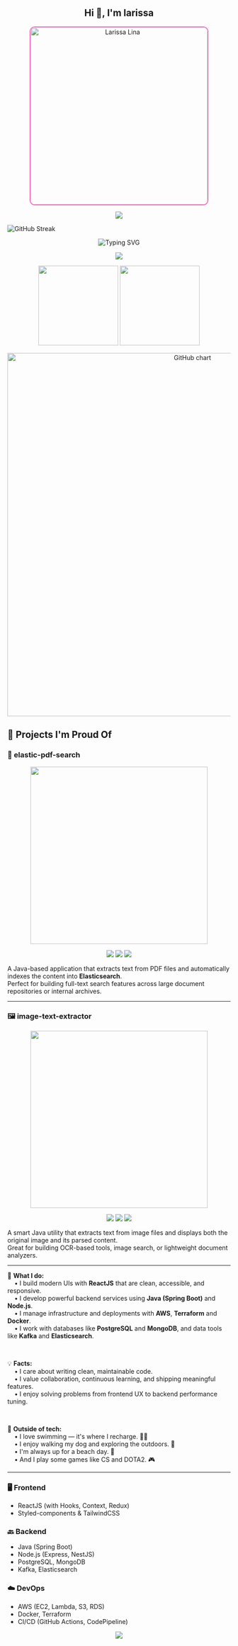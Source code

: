 
<h2 align="center">Hi 👋, I'm larissa </h2>


<p align="center">
  <img src="https://i.ibb.co/BKZyG600/Design-sem-nome.png"
       alt="Larissa Lina"
       width="400px"
       style="border-radius: 12px; border: 2px solid #f973c3;" />
</p>

<p align="center">
  <img src="https://img.shields.io/badge/GitHub%20Streak-Active%20🔥-F973C3?style=for-the-badge" />
</p>

<img src="https://streak-stats.demolab.com?user=larii-js&type=png" alt="GitHub Streak" />


<p align="center">
  <img src="https://readme-typing-svg.herokuapp.com?font=Fira+Code&pause=1000&color=F973C3&width=700&center=true&lines=🎨+Crafting+interfaces+with+ReactJS...;🛠️+Building+APIs+with+Java+and+NodeJS...;☁️+Deploying+scalable+apps+on+AWS..."
       alt="Typing SVG" />
</p>

<p align="center">
  <img src="https://github-profile-trophy.vercel.app/?username=larii-js&theme=flat&column=5&rank=SSS,SS,S,AAA,AA,A,B,C&title_color=F973C3&bg_color=FFFFFF&margin-w=10&margin-h=15no-bg=trueno-frame=true" />
</p>

<p align="center">

  <!-- GitHub Stats -->
  <img src="https://github-readme-stats.vercel.app/api?username=larii-js&show_icons=true&hide_border=false&border_color=F973C3&bg_color=FFFFFF&title_color=F973C3&text_color=F973C3&icon_color=F973C3" height="180px" />

  <!-- Top Languages -->
  <img src="https://github-readme-stats.vercel.app/api/top-langs/?username=larii-js&layout=compact&hide_border=false&border_color=F973C3&bg_color=FFFFFF&title_color=F973C3&text_color=F973C3" height="180px"/>


</p>

<p align="center">
<img src="https://ghchart.rshah.org/F973C3/larii-js" alt="GitHub chart" width="820px"  />

</p>


## 💼 Projects I'm Proud Of

### 📂 elastic-pdf-search

<p align="center">
  <a href="https://github.com/larii-js/elastic-pdf-search">
    <img width="400px" src="https://github-readme-stats.vercel.app/api/pin/?username=larii-js&repo=elastic-pdf-search&bg_color=FFFFFF&title_color=F973C3&text_color=F973C3&icon_color=F973C3&border_color=F973C3" />
  </a>
</p>

<p align="center">
  <img src="https://img.shields.io/badge/Java-ED8B00?style=for-the-badge&logo=java&logoColor=white" />
  <img src="https://img.shields.io/badge/Elasticsearch-005571?style=for-the-badge&logo=elasticsearch&logoColor=white" />
  <img src="https://img.shields.io/badge/PDF%20Parsing-F973C3?style=for-the-badge&logo=adobeacrobatreader&logoColor=white" />
</p>

A Java-based application that extracts text from PDF files and automatically indexes the content into **Elasticsearch**.  
Perfect for building full-text search features across large document repositories or internal archives.

---

### 🖼️ image-text-extractor

<p align="center">
  <a href="https://github.com/larii-js/image-text-extractor">
    <img width="400px" src="https://github-readme-stats.vercel.app/api/pin/?username=larii-js&repo=image-text-extractor&bg_color=FFFFFF&title_color=F973C3&text_color=F973C3&icon_color=F973C3&border_color=F973C3" />
  </a>
</p>

<p align="center">
  <img src="https://img.shields.io/badge/Java-ED8B00?style=for-the-badge&logo=java&logoColor=white" />
  <img src="https://img.shields.io/badge/OCR-F973C3?style=for-the-badge&logo=tesseract&logoColor=white" />
  <img src="https://img.shields.io/badge/Image%20Processing-555?style=for-the-badge&logo=opencv&logoColor=white" />
</p>

A smart Java utility that extracts text from image files and displays both the original image and its parsed content.  
Great for building OCR-based tools, image search, or lightweight document analyzers.


---

<p>
🎯 <strong>What I do:</strong><br/>
&nbsp;&nbsp;&nbsp;&nbsp;• I build modern UIs with <strong>ReactJS</strong> that are clean, accessible, and responsive.<br/>
&nbsp;&nbsp;&nbsp;&nbsp;• I develop powerful backend services using <strong>Java (Spring Boot)</strong> and <strong>Node.js</strong>.<br/>
&nbsp;&nbsp;&nbsp;&nbsp;• I manage infrastructure and deployments with <strong>AWS</strong>, <strong>Terraform</strong> and <strong>Docker</strong>.<br/>
&nbsp;&nbsp;&nbsp;&nbsp;• I work with databases like <strong>PostgreSQL</strong> and <strong>MongoDB</strong>, and data tools like <strong>Kafka</strong> and <strong>Elasticsearch</strong>.
</p>

<br/>

<p>
💡 <strong>Facts:</strong><br/>
&nbsp;&nbsp;&nbsp;&nbsp;• I care about writing clean, maintainable code.<br/>
&nbsp;&nbsp;&nbsp;&nbsp;• I value collaboration, continuous learning, and shipping meaningful features.<br/>
&nbsp;&nbsp;&nbsp;&nbsp;• I enjoy solving problems from frontend UX to backend performance tuning.
</p>

<br/>

<p>
🌴 <strong>Outside of tech:</strong><br/>
&nbsp;&nbsp;&nbsp;&nbsp;• I love swimming — it's where I recharge. 🏊‍♀️<br/>
&nbsp;&nbsp;&nbsp;&nbsp;• I enjoy walking my dog and exploring the outdoors. 🐶<br/>
&nbsp;&nbsp;&nbsp;&nbsp;• I'm always up for a beach day. 🌊<br/>
&nbsp;&nbsp;&nbsp;&nbsp;•  And I play some games like CS and DOTA2. 🎮
</p>


---

### 🖥️ Frontend
- ReactJS (with Hooks, Context, Redux)
- Styled-components & TailwindCSS

### 🔙 Backend
- Java (Spring Boot)
- Node.js (Express, NestJS)
- PostgreSQL, MongoDB
- Kafka, Elasticsearch

### ☁️ DevOps
- AWS (EC2, Lambda, S3, RDS)
- Docker, Terraform
- CI/CD (GitHub Actions, CodePipeline)

<p align="center">
  <img src="https://capsule-render.vercel.app/api?type=waving&color=F973C3&height=100&section=footer"/>
</p>

